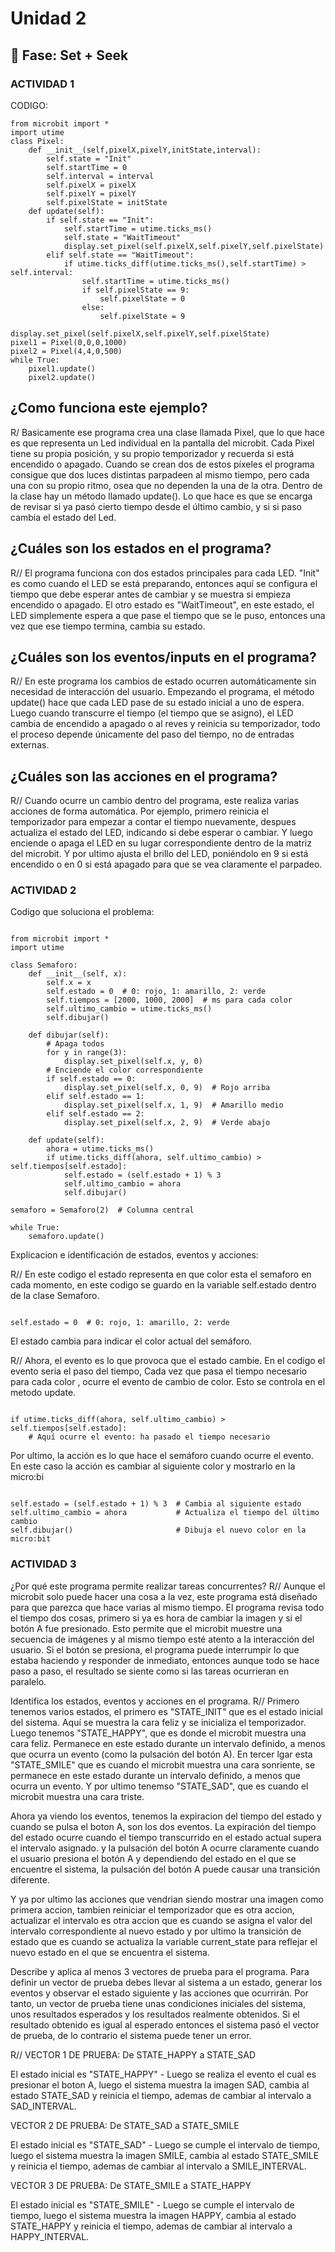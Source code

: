 # Unidad 2

## 🔎 Fase: Set + Seek

### ACTIVIDAD 1

CODIGO:

```
from microbit import *
import utime
class Pixel:
    def __init__(self,pixelX,pixelY,initState,interval):
        self.state = "Init"
        self.startTime = 0
        self.interval = interval
        self.pixelX = pixelX
        self.pixelY = pixelY
        self.pixelState = initState
    def update(self):
        if self.state == "Init":
            self.startTime = utime.ticks_ms()
            self.state = "WaitTimeout"
            display.set_pixel(self.pixelX,self.pixelY,self.pixelState)
        elif self.state == "WaitTimeout":
            if utime.ticks_diff(utime.ticks_ms(),self.startTime) > self.interval:
                self.startTime = utime.ticks_ms()
                if self.pixelState == 9:
                    self.pixelState = 0
                else:
                    self.pixelState = 9
                display.set_pixel(self.pixelX,self.pixelY,self.pixelState)
pixel1 = Pixel(0,0,0,1000)
pixel2 = Pixel(4,4,0,500)
while True:
    pixel1.update()
    pixel2.update()
````
## ¿Como funciona este ejemplo?
R/ Basicamente ese programa crea una clase llamada Pixel, que lo que hace es que representa un Led individual en la pantalla del microbit. Cada Pixel tiene su propia posición, y su propio temporizador y recuerda si está encendido o apagado. Cuando se crean dos de estos píxeles el programa consigue que dos luces distintas parpadeen al mismo tiempo, pero cada una con su propio ritmo, osea que no dependen la una de la otra. Dentro de la clase hay un método llamado update(). Lo que hace es que se encarga de revisar si ya pasó cierto tiempo desde el último cambio, y si si paso cambia el estado del Led.

## ¿Cuáles son los estados en el programa?
R// El programa funciona con dos estados principales para cada LED. 
"Init" es como cuando el LED se está preparando, entonces aquí se configura el tiempo que debe esperar antes de cambiar y se muestra si empieza encendido o apagado. El otro estado es "WaitTimeout", en este estado, el LED simplemente espera a que pase el tiempo que se le puso, entonces una vez que ese tiempo termina, cambia su estado.

## ¿Cuáles son los eventos/inputs en el programa?
R// En este programa los cambios de estado ocurren automáticamente sin necesidad de interacción del usuario. Empezando el programa, el método update() hace que cada LED pase de su estado inicial a uno de espera. Luego cuando transcurre el tiempo (el tiempo que se asigno), el LED cambia de encendido a apagado o al reves y reinicia su temporizador, todo el proceso depende únicamente del paso del tiempo, no de entradas externas.

## ¿Cuáles son las acciones en el programa?
R// Cuando ocurre un cambio dentro del programa, este realiza varias acciones de forma automática. Por ejemplo, primero reinicia el temporizador para empezar a contar el tiempo nuevamente, despues actualiza el estado del LED, indicando si debe esperar o cambiar. Y luego enciende o apaga el LED en su lugar correspondiente dentro de la matriz del microbit. Y por ultimo ajusta el brillo del LED, poniéndolo en 9 si está encendido o en 0 si está apagado para que se vea claramente el parpadeo.

### ACTIVIDAD 2

Codigo que soluciona el problema:

````

from microbit import *
import utime

class Semaforo:
    def __init__(self, x):
        self.x = x
        self.estado = 0  # 0: rojo, 1: amarillo, 2: verde
        self.tiempos = [2000, 1000, 2000]  # ms para cada color
        self.ultimo_cambio = utime.ticks_ms()
        self.dibujar()

    def dibujar(self):
        # Apaga todos
        for y in range(3):
            display.set_pixel(self.x, y, 0)
        # Enciende el color correspondiente
        if self.estado == 0:
            display.set_pixel(self.x, 0, 9)  # Rojo arriba
        elif self.estado == 1:
            display.set_pixel(self.x, 1, 9)  # Amarillo medio
        elif self.estado == 2:
            display.set_pixel(self.x, 2, 9)  # Verde abajo

    def update(self):
        ahora = utime.ticks_ms()
        if utime.ticks_diff(ahora, self.ultimo_cambio) > self.tiempos[self.estado]:
            self.estado = (self.estado + 1) % 3
            self.ultimo_cambio = ahora
            self.dibujar()

semaforo = Semaforo(2)  # Columna central

while True:
    semaforo.update()

````

Explicacion e identificación de estados, eventos y acciones:

R// En este codigo el estado representa en que color esta el semaforo en cada momento, en este codigo se guardo en la variable self.estado dentro de la clase Semaforo. 

````

self.estado = 0  # 0: rojo, 1: amarillo, 2: verde

````

El estado cambia para indicar el color actual del semáforo.

R// Ahora, el evento es lo que provoca que el estado cambie. En el codigo el evento seria el paso del tiempo, Cada vez que pasa el tiempo necesario para cada color , ocurre el evento de cambio de color. Esto se controla en el metodo update.

````

if utime.ticks_diff(ahora, self.ultimo_cambio) > self.tiempos[self.estado]:
    # Aquí ocurre el evento: ha pasado el tiempo necesario

````

Por ultimo, la acción es lo que hace el semáforo cuando ocurre el evento. En este caso la acción es cambiar al siguiente color y mostrarlo en la micro:bi

````

self.estado = (self.estado + 1) % 3  # Cambia al siguiente estado
self.ultimo_cambio = ahora           # Actualiza el tiempo del último cambio
self.dibujar()                       # Dibuja el nuevo color en la micro:bit

````


### ACTIVIDAD 3

¿Por qué este programa permite realizar tareas concurrentes?
R// Aunque el microbit solo puede hacer una cosa a la vez, este programa está diseñado para que parezca que hace varias al mismo tiempo. El programa revisa todo el tiempo dos cosas, primero si ya es hora de cambiar la imagen y si el botón A fue presionado. Esto permite que el microbit muestre una secuencia de imágenes y al mismo tiempo esté atento a la interacción del usuario. Si el botón se presiona, el programa puede interrumpir lo que estaba haciendo y responder de inmediato, entonces aunque todo se hace paso a paso, el resultado se siente como si las tareas ocurrieran en paralelo.

Identifica los estados, eventos y acciones en el programa.
R// Primero tenemos varios estados, el primero es "STATE_INIT" que es el estado inicial del sistema. Aquí se muestra la cara feliz y se inicializa el temporizador. Luego tenemos "STATE_HAPPY", que es donde el microbit muestra una cara feliz. Permanece en este estado durante un intervalo definido, a menos que ocurra un evento (como la pulsación del botón A). En tercer lgar esta "STATE_SMILE" que es cuando el microbit muestra una cara sonriente, se permanece en este estado durante un intervalo definido, a menos que ocurra un evento. Y por ultimo tenemso "STATE_SAD", que es cuando el microbit muestra una cara triste.

Ahora ya viendo los eventos, tenemos la expiracion del tiempo del estado y cuando se pulsa el boton A, son los dos eventos. La expiración del tiempo del estado ocurre cuando el tiempo transcurrido en el estado actual supera el intervalo asignado. y la pulsación del botón A ocurre claramente cuando el usuario presiona el botón A y dependiendo del estado en el que se encuentre el sistema, la pulsación del botón A puede causar una transición diferente.

Y ya por ultimo las acciones que vendrian siendo mostrar una imagen como primera accion, tambien reiniciar el temporizador que es otra accion, actualizar el intervalo es otra accion que es cuando se asigna el valor del intervalo correspondiente al nuevo estado y por ultimo la transición de estado que es cuando se actualiza la variable current_state para reflejar el nuevo estado en el que se encuentra el sistema.

Describe y aplica al menos 3 vectores de prueba para el programa. Para definir un vector de prueba debes llevar al sistema a un estado, generar los eventos y observar el estado siguiente y las acciones que ocurrirán. Por tanto, un vector de prueba tiene unas condiciones iniciales del sistema, unos resultados esperados y los resultados realmente obtenidos. Si el resultado obtenido es igual al esperado entonces el sistema pasó el vector de prueba, de lo contrario el sistema puede tener un error.

R// VECTOR 1 DE PRUEBA: De STATE_HAPPY a STATE_SAD

El estado inicial es "STATE_HAPPY" - Luego se realiza el evento el cual es presionar el boton A, luego el sistema muestra la imagen SAD, cambia al estado STATE_SAD y reinicia el tiempo, ademas de cambiar al intervalo a SAD_INTERVAL.

VECTOR 2 DE PRUEBA: De STATE_SAD a STATE_SMILE

El estado inicial es "STATE_SAD" - Luego se cumple el intervalo de tiempo, luego el sistema muestra la imagen SMILE, cambia al estado STATE_SMILE y reinicia el tiempo, ademas de cambiar al intervalo a SMILE_INTERVAL.

VECTOR 3 DE PRUEBA: De STATE_SMILE a STATE_HAPPY

El estado inicial es "STATE_SMILE" - Luego se cumple el intervalo de tiempo, luego el sistema muestra la imagen HAPPY, cambia al estado STATE_HAPPY y reinicia el tiempo, ademas de cambiar al intervalo a HAPPY_INTERVAL.

